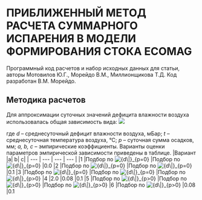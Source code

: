 # ПРИБЛИЖЕННЫЙ МЕТОД РАСЧЕТА СУММАРНОГО ИСПАРЕНИЯ В МОДЕЛИ ФОРМИРОВАНИЯ СТОКА ECOMAG
Программный код расчетов и набор исходных данных для статьи, авторы Мотовилов Ю.Г., Морейдо В.М., Миллионщикова Т.Д.
Код разработан В.М. Морейдо.

## Методика расчетов
Для аппроксимации суточных значений дефицита влажности воздуха использовалась общая зависимость вида:
<img src="https://render.githubusercontent.com/render/math?math=d=a*e^{(b*t-c*p)}">

где *d* – среднесуточный дефицит влажности воздуха, мБар; *t* – среднесуточная температура воздуха, °С; *p* – суточная сумма осадков, мм; *a, b, с* – эмпирические коэффициенты. 
Варианты оценки параметров эмпирической зависимости приведены в таблице.
|Вариант	|a|	b|	c|
| --- | --- | --- | --- |
|1	|Подбор по <img src="https://latex.codecogs.com/gif.latex?{d\|}_{p=0}" title="{d\|}_{p=0}" />	|Подбор по <img src="https://latex.codecogs.com/gif.latex?{d\|}_{p=0}" title="{d\|}_{p=0}" />	|0.0
|2	|Подбор по <img src="https://latex.codecogs.com/gif.latex?{d\|}_{p=0}" title="{d\|}_{p=0}" />	|Подбор по <img src="https://latex.codecogs.com/gif.latex?{d\|}_{p=0}" title="{d\|}_{p=0}" /> 	|0.1
|3	|Подбор по <img src="https://latex.codecogs.com/gif.latex?{d\|}_{p=0}" title="{d\|}_{p=0}" />	|Подбор по <img src="https://latex.codecogs.com/gif.latex?{d\|}_{p=0}" title="{d\|}_{p=0}" /> 	|Подбор по <img src="https://latex.codecogs.com/gif.latex?{d\|}_{p>0}" title="{d\|}_{p>0}" />
|4	|2.0	|0.08	|0.1
|5	|Подбор по <img src="https://latex.codecogs.com/gif.latex?{d\|}_{p>0}" title="{d\|}_{p>0}" />	|Подбор по <img src="https://latex.codecogs.com/gif.latex?{d\|}_{p>0}" title="{d\|}_{p>0}" />	|Подбор по <img src="https://latex.codecogs.com/gif.latex?{d\|}_{p>0}" title="{d\|}_{p>0}" />
|6	|Подбор по <img src="https://latex.codecogs.com/gif.latex?{d\|}_{p>0}" title="{d\|}_{p>0}" />	|0.08	|0.1
